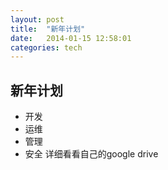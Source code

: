 ```yaml
---
layout: post
title:  "新年计划"
date:   2014-01-15 12:58:01
categories: tech
---
```

新年计划
--
- 开发
- 运维
- 管理
- 安全
详细看看自己的google drive